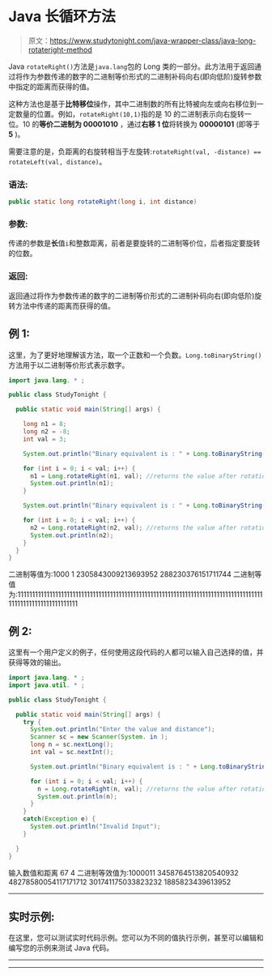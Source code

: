 # Java 长循环方法

> 原文：<https://www.studytonight.com/java-wrapper-class/java-long-rotateright-method>

Java `rotateRight()`方法是`java.lang`包的 Long 类的一部分。此方法用于返回通过将作为参数传递的数字的二进制等价形式的二进制补码向右(即向低阶)旋转参数中指定的距离而获得的值。

这种方法也是基于**比特移位**操作，其中二进制数的所有比特被向左或向右移位到一定数量的位置。例如，`rotateRight(10,1)`指的是 10 的二进制表示向右旋转一位。10 的**等价二进制为 00001010** ，通过**右移 1 位**将转换为 **00000101** (即等于 **5** )。

需要注意的是，负距离的右旋转相当于左旋转:`rotateRight(val, -distance) == rotateLeft(val, distance)`。

### 语法:

```java
public static long rotateRight(long i, int distance) 
```

### 参数:

传递的参数是**长**值`i`和整数距离，前者是要旋转的二进制等价位，后者指定要旋转的位数。

### 返回:

返回通过将作为参数传递的数字的二进制等价形式的二进制补码向右(即向低阶)旋转方法中传递的距离而获得的值。

## 例 1:

这里，为了更好地理解该方法，取一个正数和一个负数。`Long.toBinaryString()`方法用于以二进制等价形式表示数字。

```java
import java.lang. * ;

public class StudyTonight {

  public static void main(String[] args) {

    long n1 = 8;
    long n2 = -8;
    int val = 3;

    System.out.println("Binary equivalent is : " + Long.toBinaryString(n1));

    for (int i = 0; i < val; i++) {
      n1 = Long.rotateRight(n1, val); //returns the value after rotation
      System.out.println(n1);
    }

    System.out.println("Binary equivalent is : " + Long.toBinaryString(n2));

    for (int i = 0; i < val; i++) {
      n2 = Long.rotateRight(n2, val); //returns the value after rotation
      System.out.println(n2);
    }
  }
}
```

二进制等值为:1000
1
2305843009213693952
288230376151711744
二进制等值为:1111111111111111111111111111111111111111111111111111111111111111111111111111111111111111111111111111111111111

## 例 2:

这里有一个用户定义的例子，任何使用这段代码的人都可以输入自己选择的值，并获得等效的输出。

```java
import java.lang. * ;
import java.util. * ;

public class StudyTonight {

  public static void main(String[] args) {
    try {
      System.out.println("Enter the value and distance");
      Scanner sc = new Scanner(System. in );
      long n = sc.nextLong();
      int val = sc.nextInt();

      System.out.println("Binary equivalent is : " + Long.toBinaryString(n));

      for (int i = 0; i < val; i++) {
        n = Long.rotateRight(n, val); //returns the value after rotation
        System.out.println(n);
      }
    }
    catch(Exception e) {
      System.out.println("Invalid Input");
    }

  }
}
```

输入数值和距离
67 4
二进制等效值为:1000011
3458764513820540932
48278580054117171712
301741175033823232
1885823439613952
* * * * * * * * * * * * * * * * * * * * * * * * * * * * * * * * * * * * * * * * * * * * * * * * * * * * * * *

## 实时示例:

在这里，您可以测试实时代码示例。您可以为不同的值执行示例，甚至可以编辑和编写您的示例来测试 Java 代码。

* * *

* * *